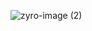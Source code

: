 ![zyro-image (2)](https://github.com/nurabdullah/GithubUserSearchApp/assets/48687868/1c9f3f08-4404-45ce-8d5c-d313113ca4b8)
